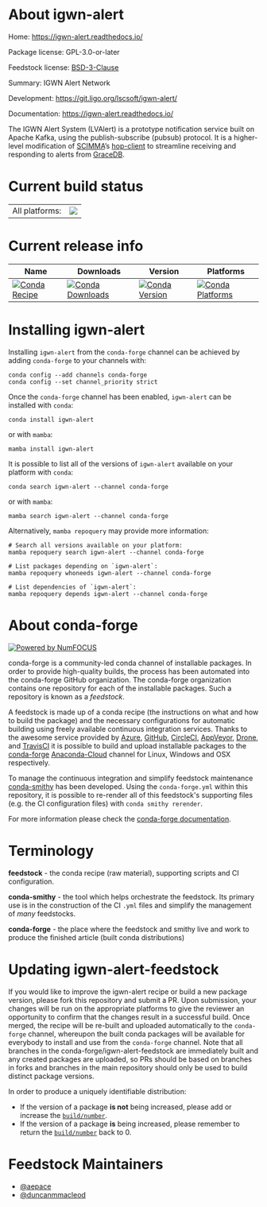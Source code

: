 About igwn-alert
================

Home: https://igwn-alert.readthedocs.io/

Package license: GPL-3.0-or-later

Feedstock license: [BSD-3-Clause](https://github.com/conda-forge/igwn-alert-feedstock/blob/main/LICENSE.txt)

Summary: IGWN Alert Network

Development: https://git.ligo.org/lscsoft/igwn-alert/

Documentation: https://igwn-alert.readthedocs.io/

The IGWN Alert System (LVAlert) is a prototype notification service
built on Apache Kafka, using the publish-subscribe (pubsub) protocol.
It is a higher-level modification of [SCIMMA](https://scimma.org/)’s
[hop-client](https://hop-client.readthedocs.io/) to streamline
receiving and responding to alerts from
[GraceDB](https://gracedb.ligo.org).


Current build status
====================


<table><tr><td>All platforms:</td>
    <td>
      <a href="https://dev.azure.com/conda-forge/feedstock-builds/_build/latest?definitionId=14512&branchName=main">
        <img src="https://dev.azure.com/conda-forge/feedstock-builds/_apis/build/status/igwn-alert-feedstock?branchName=main">
      </a>
    </td>
  </tr>
</table>

Current release info
====================

| Name | Downloads | Version | Platforms |
| --- | --- | --- | --- |
| [![Conda Recipe](https://img.shields.io/badge/recipe-igwn--alert-green.svg)](https://anaconda.org/conda-forge/igwn-alert) | [![Conda Downloads](https://img.shields.io/conda/dn/conda-forge/igwn-alert.svg)](https://anaconda.org/conda-forge/igwn-alert) | [![Conda Version](https://img.shields.io/conda/vn/conda-forge/igwn-alert.svg)](https://anaconda.org/conda-forge/igwn-alert) | [![Conda Platforms](https://img.shields.io/conda/pn/conda-forge/igwn-alert.svg)](https://anaconda.org/conda-forge/igwn-alert) |

Installing igwn-alert
=====================

Installing `igwn-alert` from the `conda-forge` channel can be achieved by adding `conda-forge` to your channels with:

```
conda config --add channels conda-forge
conda config --set channel_priority strict
```

Once the `conda-forge` channel has been enabled, `igwn-alert` can be installed with `conda`:

```
conda install igwn-alert
```

or with `mamba`:

```
mamba install igwn-alert
```

It is possible to list all of the versions of `igwn-alert` available on your platform with `conda`:

```
conda search igwn-alert --channel conda-forge
```

or with `mamba`:

```
mamba search igwn-alert --channel conda-forge
```

Alternatively, `mamba repoquery` may provide more information:

```
# Search all versions available on your platform:
mamba repoquery search igwn-alert --channel conda-forge

# List packages depending on `igwn-alert`:
mamba repoquery whoneeds igwn-alert --channel conda-forge

# List dependencies of `igwn-alert`:
mamba repoquery depends igwn-alert --channel conda-forge
```


About conda-forge
=================

[![Powered by
NumFOCUS](https://img.shields.io/badge/powered%20by-NumFOCUS-orange.svg?style=flat&colorA=E1523D&colorB=007D8A)](https://numfocus.org)

conda-forge is a community-led conda channel of installable packages.
In order to provide high-quality builds, the process has been automated into the
conda-forge GitHub organization. The conda-forge organization contains one repository
for each of the installable packages. Such a repository is known as a *feedstock*.

A feedstock is made up of a conda recipe (the instructions on what and how to build
the package) and the necessary configurations for automatic building using freely
available continuous integration services. Thanks to the awesome service provided by
[Azure](https://azure.microsoft.com/en-us/services/devops/), [GitHub](https://github.com/),
[CircleCI](https://circleci.com/), [AppVeyor](https://www.appveyor.com/),
[Drone](https://cloud.drone.io/welcome), and [TravisCI](https://travis-ci.com/)
it is possible to build and upload installable packages to the
[conda-forge](https://anaconda.org/conda-forge) [Anaconda-Cloud](https://anaconda.org/)
channel for Linux, Windows and OSX respectively.

To manage the continuous integration and simplify feedstock maintenance
[conda-smithy](https://github.com/conda-forge/conda-smithy) has been developed.
Using the ``conda-forge.yml`` within this repository, it is possible to re-render all of
this feedstock's supporting files (e.g. the CI configuration files) with ``conda smithy rerender``.

For more information please check the [conda-forge documentation](https://conda-forge.org/docs/).

Terminology
===========

**feedstock** - the conda recipe (raw material), supporting scripts and CI configuration.

**conda-smithy** - the tool which helps orchestrate the feedstock.
                   Its primary use is in the construction of the CI ``.yml`` files
                   and simplify the management of *many* feedstocks.

**conda-forge** - the place where the feedstock and smithy live and work to
                  produce the finished article (built conda distributions)


Updating igwn-alert-feedstock
=============================

If you would like to improve the igwn-alert recipe or build a new
package version, please fork this repository and submit a PR. Upon submission,
your changes will be run on the appropriate platforms to give the reviewer an
opportunity to confirm that the changes result in a successful build. Once
merged, the recipe will be re-built and uploaded automatically to the
`conda-forge` channel, whereupon the built conda packages will be available for
everybody to install and use from the `conda-forge` channel.
Note that all branches in the conda-forge/igwn-alert-feedstock are
immediately built and any created packages are uploaded, so PRs should be based
on branches in forks and branches in the main repository should only be used to
build distinct package versions.

In order to produce a uniquely identifiable distribution:
 * If the version of a package **is not** being increased, please add or increase
   the [``build/number``](https://docs.conda.io/projects/conda-build/en/latest/resources/define-metadata.html#build-number-and-string).
 * If the version of a package **is** being increased, please remember to return
   the [``build/number``](https://docs.conda.io/projects/conda-build/en/latest/resources/define-metadata.html#build-number-and-string)
   back to 0.

Feedstock Maintainers
=====================

* [@aepace](https://github.com/aepace/)
* [@duncanmmacleod](https://github.com/duncanmmacleod/)

